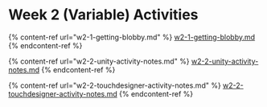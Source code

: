 # Week 2 (Variable) Activities

{% content-ref url="w2-1-getting-blobby.md" %}
[w2-1-getting-blobby.md](w2-1-getting-blobby.md)
{% endcontent-ref %}

{% content-ref url="w2-2-unity-activity-notes.md" %}
[w2-2-unity-activity-notes.md](w2-2-unity-activity-notes.md)
{% endcontent-ref %}

{% content-ref url="w2-2-touchdesigner-activity-notes.md" %}
[w2-2-touchdesigner-activity-notes.md](w2-2-touchdesigner-activity-notes.md)
{% endcontent-ref %}

